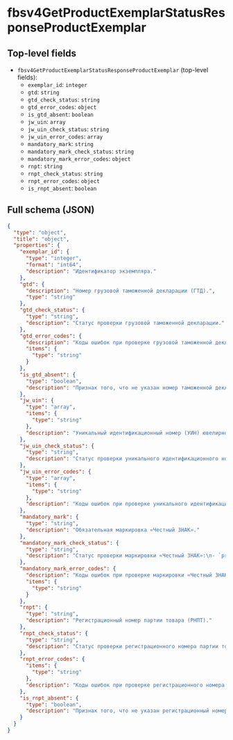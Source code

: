 # fbsv4GetProductExemplarStatusResponseProductExemplar

## Top-level fields
- `fbsv4GetProductExemplarStatusResponseProductExemplar` (top-level fields):
  - `exemplar_id`: `integer`
  - `gtd`: `string`
  - `gtd_check_status`: `string`
  - `gtd_error_codes`: `object`
  - `is_gtd_absent`: `boolean`
  - `jw_uin`: `array`
  - `jw_uin_check_status`: `string`
  - `jw_uin_error_codes`: `array`
  - `mandatory_mark`: `string`
  - `mandatory_mark_check_status`: `string`
  - `mandatory_mark_error_codes`: `object`
  - `rnpt`: `string`
  - `rnpt_check_status`: `string`
  - `rnpt_error_codes`: `object`
  - `is_rnpt_absent`: `boolean`

## Full schema (JSON)
```json
{
  "type": "object",
  "title": "object",
  "properties": {
    "exemplar_id": {
      "type": "integer",
      "format": "int64",
      "description": "Идентификатор экземпляра."
    },
    "gtd": {
      "description": "Номер грузовой таможенной декларации (ГТД).",
      "type": "string"
    },
    "gtd_check_status": {
      "type": "string",
      "description": "Статус проверки грузовой таможенной декларации."
    },
    "gtd_error_codes": {
      "description": "Коды ошибок при проверке грузовой таможенной декларации.",
      "items": {
        "type": "string"
      }
    },
    "is_gtd_absent": {
      "type": "boolean",
      "description": "Признак того, что не указан номер таможенной декларации."
    },
    "jw_uin": {
      "type": "array",
      "items": {
        "type": "string"
      },
      "description": "Уникальный идентификационный номер (УИН) ювелирного изделия."
    },
    "jw_uin_check_status": {
      "type": "string",
      "description": "Статус проверки уникального идентификационного номера (УИН) ювелирного изделия."
    },
    "jw_uin_error_codes": {
      "type": "array",
      "items": {
        "type": "string"
      },
      "description": "Коды ошибок при проверке уникального идентификационного номера (УИН) ювелирного изделия."
    },
    "mandatory_mark": {
      "type": "string",
      "description": "Обязательная маркировка «Честный ЗНАК»."
    },
    "mandatory_mark_check_status": {
      "type": "string",
      "description": "Статус проверки маркировки «Честный ЗНАК»:\n- `processing` — маркировка обрабатывается.\n- `passed` — проверка пройдена.\n- `failed` — проверка не пройдена.\n"
    },
    "mandatory_mark_error_codes": {
      "description": "Коды ошибок при проверке маркировки «Честный ЗНАК».",
      "items": {
        "type": "string"
      }
    },
    "rnpt": {
      "type": "string",
      "description": "Регистрационный номер партии товара (РНПТ)."
    },
    "rnpt_check_status": {
      "type": "string",
      "description": "Статус проверки регистрационного номера партии товара."
    },
    "rnpt_error_codes": {
      "items": {
        "type": "string"
      },
      "description": "Коды ошибок при проверке регистрационного номера партии товара."
    },
    "is_rnpt_absent": {
      "type": "boolean",
      "description": "Признак того, что не указан регистрационный номер партии товара (РНПТ)."
    }
  }
}
```
